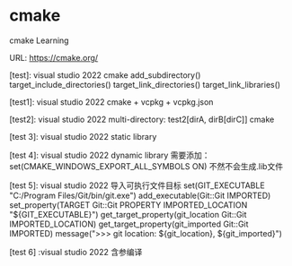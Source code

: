 # cmake
cmake Learning

URL: https://cmake.org/


[test]: visual studio 2022
cmake
add_subdirectory()
target_include_directories()
target_link_directories()
target_link_libraries()



[test1]: visual studio 2022
cmake + vcpkg + vcpkg.json


[test2]: visual studio 2022
multi-directory: test2[dirA, dirB[dirC]]
cmake

[test 3]: visual studio 2022
static library


[test 4]: visual studio 2022
dynamic library
需要添加：set(CMAKE_WINDOWS_EXPORT_ALL_SYMBOLS ON)
不然不会生成.lib文件

[test 5]: visual studio 2022
导入可执行文件目标
set(GIT_EXECUTABLE "C:/Program Files/Git/bin/git.exe")
add_executable(Git::Git IMPORTED)
set_property(TARGET Git::Git PROPERTY IMPORTED_LOCATION "${GIT_EXECUTABLE}")
get_target_property(git_location Git::Git IMPORTED_LOCATION)
get_target_property(git_imported Git::Git IMPORTED)
message(">>> git location: ${git_location}, ${git_imported}")


[test 6] :visual studio 2022
含参编译

